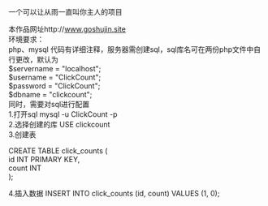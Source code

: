 
一个可以让从雨一直叫你主人的项目


本作品网址http://www.goshujin.site <br>
环境要求：<br>
php、mysql
代码有详细注释，服务器需创建sql，sql库名可在两份php文件中自行更改，默认为  <br>
$servername = "localhost"; <br>
$username = "ClickCount"; <br>
$password = "ClickCount"; <br>
$dbname = "clickcount"; <br>
同时，需要对sql进行配置 <br>
1.打开sql  mysql -u ClickCount -p <br>
2.选择创建的库  USE clickcount <br>
3.创建表  <br>

CREATE TABLE click_counts ( <br>
    id INT PRIMARY KEY, <br>
    count INT <br>
); <br>

4.插入数据  INSERT INTO click_counts (id, count) VALUES (1, 0); <br>

